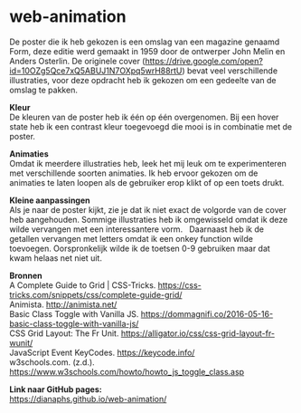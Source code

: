 # web-animation

De poster die ik heb gekozen is een omslag van een magazine genaamd Form, deze editie werd gemaakt in 1959 door de ontwerper John Melin en Anders Osterlin. De originele cover (https://drive.google.com/open?id=10OZg5Qce7xQ5ABUJ1N7OXpq5wrH88rtU) bevat veel verschillende illustraties, voor deze opdracht heb ik gekozen om een gedeelte van de omslag te pakken.

<b>Kleur</b><br>
De kleuren van de poster heb ik één op één overgenomen. Bij een hover state heb ik een contrast kleur toegevoegd die mooi is in combinatie met de poster.

<b>Animaties</b><br>
Omdat ik meerdere illustraties heb, leek het mij leuk om te experimenteren met verschillende soorten animaties. Ik heb ervoor gekozen om de animaties te laten loopen als de gebruiker erop klikt of op een toets drukt.

<b>Kleine aanpassingen</b><br>
Als je naar de poster kijkt, zie je dat ik niet exact de volgorde van de cover heb aangehouden. Sommige illustraties heb ik omgewisseld omdat ik deze wilde vervangen met een interessantere vorm.   Daarnaast heb ik de getallen vervangen met letters omdat ik een onkey function wilde toevoegen. Oorspronkelijk wilde ik de toetsen 0-9 gebruiken maar dat kwam helaas net niet uit.

<b>Bronnen</b><br>
 A Complete Guide to Grid | CSS-Tricks. https://css-tricks.com/snippets/css/complete-guide-grid/<br>
Animista. http://animista.net/<br>
Basic Class Toggle with Vanilla JS. https://dommagnifi.co/2016-05-16-basic-class-toggle-with-vanilla-js/<br>
CSS Grid Layout: The Fr Unit. https://alligator.io/css/css-grid-layout-fr-wunit/<br>
JavaScript Event KeyCodes. https://keycode.info/<br>
w3schools.com. (z.d.). https://www.w3schools.com/howto/howto_js_toggle_class.asp

<b>Link naar GitHub pages:</b><br>
https://dianaphs.github.io/web-animation/
<br>
